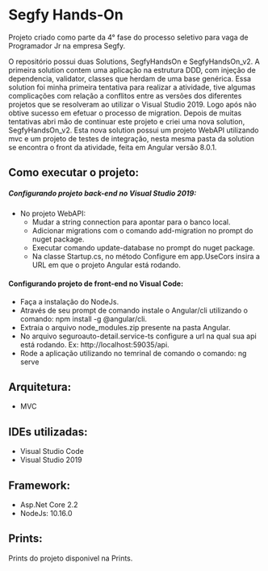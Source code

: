 # Segfy Hands-On

Projeto criado como parte da 4° fase do processo seletivo para vaga de Programador Jr na empresa Segfy.

O repositório possui duas Solutions, SegfyHandsOn e SegfyHandsOn_v2. A primeira solution contem uma aplicação na estrutura DDD, com injeção de dependencia, validator, classes que herdam de uma base genérica. Essa solution foi minha primeira tentativa para realizar a atividade, tive algumas complicações com relação a conflitos entre as versões dos diferentes projetos que se resolveram ao utilizar o Visual Studio 2019. Logo após não obtive sucesso em efetuar o processo de migration. Depois de muitas tentativas abri mão de continuar este projeto e criei uma nova solution, SegfyHandsOn_v2. Esta nova solution possui um projeto WebAPI utilizando mvc e um projeto de testes de integração, nesta mesma pasta da solution se encontra o front da atividade, feita em Angular versão 8.0.1.

## Como executar o projeto:

##### Configurando projeto back-end no Visual Studio 2019:

* No projeto WebAPI:
  - Mudar a string connection para apontar para o banco local.
  - Adicionar migrations com o comando add-migration no prompt do nuget package.
  - Executar comando update-database no prompt do nuget package.
  - Na classe Startup.cs, no método Configure em app.UseCors insira a URL em que o projeto Angular está rodando.

#### Configurando projeto de front-end no Visual Code:

- Faça a instalação do NodeJs.
- Através de seu prompt de comando instale o Angular/cli utilizando o comando: npm install -g @angular/cli.
- Extraia o arquivo node_modules.zip presente na pasta Angular.
- No arquivo seguroauto-detail.service-ts configure a url na qual sua api está rodando. Ex: http://localhost:59035/api.
- Rode a aplicação utilizando no temrinal de comando o comando: ng serve

## Arquitetura: 

- MVC 

## IDEs utilizadas:

- Visual Studio Code
- Visual Studio 2019

## Framework:

- Asp.Net Core 2.2
- NodeJs: 10.16.0

## Prints:

  Prints do projeto disponivel na Prints.



